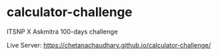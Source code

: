 # calculator-challenge
ITSNP X Askmitra 100-days challenge

Live Server:
https://chetanachaudhary.github.io/calculator-challenge/

